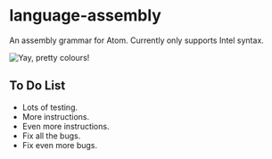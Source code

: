# language-assembly

An assembly grammar for Atom. Currently only supports Intel syntax.

![Yay, pretty colours!](https://raw.githubusercontent.com/oliverkeeble/atom-language-assembly/master/screenshot.png)

## To Do List
* Lots of testing.
* More instructions.
* Even more instructions.
* Fix all the bugs.
* Fix even more bugs.
